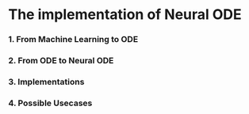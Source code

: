 # The implementation of Neural ODE

### 1. From Machine Learning to ODE

### 2. From ODE to Neural ODE

### 3. Implementations

### 4. Possible Usecases

